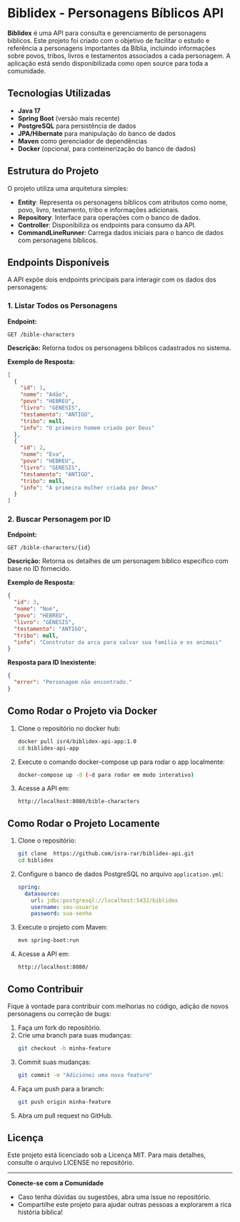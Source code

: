 # Biblidex - Personagens Bíblicos API

**Biblidex** é uma API para consulta e gerenciamento de personagens bíblicos. Este projeto foi criado com o objetivo de facilitar o estudo e referência a personagens importantes da Bíblia, incluindo informações sobre povos, tribos, livros e testamentos associados a cada personagem. A aplicação está sendo disponibilizada como open source para toda a comunidade.

## Tecnologias Utilizadas

- **Java 17**
- **Spring Boot** (versão mais recente)
- **PostgreSQL** para persistência de dados
- **JPA/Hibernate** para manipulação do banco de dados
- **Maven** como gerenciador de dependências
- **Docker** (opcional, para conteinerização do banco de dados)

## Estrutura do Projeto

O projeto utiliza uma arquitetura simples:
- **Entity**: Representa os personagens bíblicos com atributos como nome, povo, livro, testamento, tribo e informações adicionais.
- **Repository**: Interface para operações com o banco de dados.
- **Controller**: Disponibiliza os endpoints para consumo da API.
- **CommandLineRunner**: Carrega dados iniciais para o banco de dados com personagens bíblicos.

## Endpoints Disponíveis

A API expõe dois endpoints principais para interagir com os dados dos personagens:

### 1. Listar Todos os Personagens

**Endpoint:**
```
GET /bible-characters
```

**Descrição:** Retorna todos os personagens bíblicos cadastrados no sistema.

**Exemplo de Resposta:**
```json
[
  {
    "id": 1,
    "nome": "Adão",
    "povo": "HEBREU",
    "livro": "GENESIS",
    "testamento": "ANTIGO",
    "tribo": null,
    "info": "O primeiro homem criado por Deus"
  },
  {
    "id": 2,
    "nome": "Eva",
    "povo": "HEBREU",
    "livro": "GENESIS",
    "testamento": "ANTIGO",
    "tribo": null,
    "info": "A primeira mulher criada por Deus"
  }
]
```

### 2. Buscar Personagem por ID

**Endpoint:**
```
GET /bible-characters/{id}
```

**Descrição:** Retorna os detalhes de um personagem bíblico específico com base no ID fornecido.

**Exemplo de Resposta:**
```json
{
  "id": 3,
  "nome": "Noé",
  "povo": "HEBREU",
  "livro": "GENESIS",
  "testamento": "ANTIGO",
  "tribo": null,
  "info": "Construtor da arca para salvar sua família e os animais"
}
```

**Resposta para ID Inexistente:**
```json
{
  "error": "Personagem não encontrado."
}
```

## Como Rodar o Projeto via Docker
1. Clone o repositório no docker hub:
   ```bash
   docker pull isr4/biblidex-api-app:1.0
   cd biblidex-api-app
   ```
2. Execute o comando docker-compose up para rodar o app localmente:
   ```bash
   docker-compose up -d (-d para rodar em modo interativo)
   ```
3. Acesse a API em:
   ```
   http://localhost:8080/bible-characters
   ```

## Como Rodar o Projeto Locamente

1. Clone o repositório:
   ```bash
   git clone  https://github.com/isra-rar/biblidex-api.git
   cd biblidex
   ```

2. Configure o banco de dados PostgreSQL no arquivo `application.yml`:
   ```yaml
   spring:
     datasource:
       url: jdbc:postgresql://localhost:5432/biblidex
       username: seu-usuario
       password: sua-senha
   ```

3. Execute o projeto com Maven:
   ```bash
   mvn spring-boot:run
   ```

4. Acesse a API em:
   ```
   http://localhost:8080/
   ```



## Como Contribuir

Fique à vontade para contribuir com melhorias no código, adição de novos personagens ou correção de bugs:

1. Faça um fork do repositório.
2. Crie uma branch para suas mudanças:
   ```bash
   git checkout -b minha-feature
   ```
3. Commit suas mudanças:
   ```bash
   git commit -m "Adicionei uma nova feature"
   ```
4. Faça um push para a branch:
   ```bash
   git push origin minha-feature
   ```
5. Abra um pull request no GitHub.

## Licença

Este projeto está licenciado sob a Licença MIT. Para mais detalhes, consulte o arquivo LICENSE no repositório.

---

**Conecte-se com a Comunidade**
- Caso tenha dúvidas ou sugestões, abra uma issue no repositório.
- Compartilhe este projeto para ajudar outras pessoas a explorarem a rica história bíblica!

